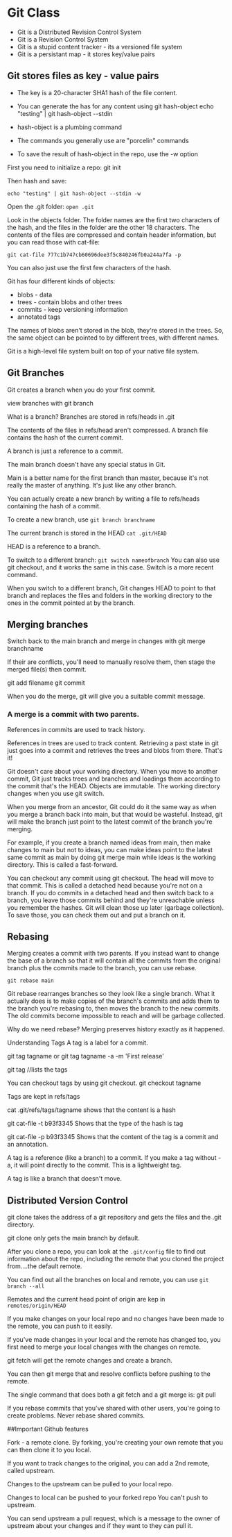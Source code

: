 # Git Class

- Git is a Distributed Revision Control System
- Git is a Revision Control System
- Git is a stupid content tracker - its a versioned file system
- Git is a persistant map - it stores key/value pairs

## Git stores files as key - value pairs

- The key is a 20-character SHA1 hash of the file content.
- You can generate the has for any content using git hash-object
  echo "testing" | git hash-object --stdin

- hash-object is a plumbing command

- The commands you generally use are "porcelin" commands

- To save the result of hash-object in the repo, use the -w option

First you need to initialize a repo:
git init

Then hash and save:

`echo "testing" | git hash-object --stdin -w`

Open the .git folder: `open .git`

Look in the objects folder.
The folder names are the first two characters of the hash, and the files in the folder are the other 18 characters. The contents of the files are compressed and contain header information, but you can read those with cat-file:

`git cat-file 777c1b747cb60696dee3f5c840246fb0a244a7fa -p`

You can also just use the first few characters of the hash.

Git has four different kinds of objects:

- blobs - data
- trees - contain blobs and other trees
- commits - keep versioning information
- annotated tags

The names of blobs aren't stored in the blob, they're stored in the trees. So, the same object can be pointed to by different trees, with different names.

Git is a high-level file system built on top of your native file system.

## Git Branches

Git creates a branch when you do your first commit.

view branches with git branch

What is a branch?
Branches are stored in refs/heads in .git

The contents of the files in refs/head aren't compressed. A branch file contains the hash of the current commit.

A branch is just a reference to a commit.

The main branch doesn't have any special status in Git.

Main is a better name for the first branch than master, because it's not really the master of anything. It's just like any other branch.

You can actually create a new branch by writing a file to refs/heads containing the hash of a commit.

To create a new branch, use `git branch branchname`

The current branch is stored in the HEAD
`cat .git/HEAD`

HEAD is a reference to a branch.

To switch to a different branch:
`git switch nameofbranch`
You can also use git checkout, and it works the same in this case. Switch is a more recent command.

When you switch to a different branch, Git changes HEAD to point to that branch and replaces the files and folders in the working directory to the ones in the commit pointed at by the branch.

## Merging branches

Switch back to the main branch and merge in changes with git merge branchname

If their are conflicts, you'll need to manually resolve them, then stage the merged file(s) then commit.

git add filename
git commit

When you do the merge, git will give you a suitable commit message.

### A merge is a commit with two parents.

References in commits are used to track history.

References in trees are used to track content. Retrieving a past state in git just goes into a commit and retrieves the trees and blobs from there. That's it!

Git doesn't care about your working directory. When you move to another commit, Git just tracks trees and branches and loadings them according to the commit that's the HEAD. Objects are immutable. The working directory changes when you use git switch.

When you merge from an ancestor, Git could do it the same way as when you merge a branch back into main, but that would be wasteful. Instead, git will make the branch just point to the latest commit of the branch you're merging.

For example, if you create a branch named ideas from main, then make changes to main but not to ideas, you can make ideas point to the latest same commit as main by doing git merge main while ideas is the working directory. This is called a fast-forward.

You can checkout any commit using git checkout. The head will move to that commit. This is called a detached head because you're not on a branch. If you do commits in a detached head and then switch back to a branch, you leave those commits behind and they're unreachable unless you remember the hashes. Git will clean those up later (garbage collection). To save those, you can check them out and put a branch on it.

## Rebasing

Merging creates a commit with two parents. If you instead want to change the base of a branch so that it will contain all the commits from the original branch plus the commits made to the branch, you can use rebase.

`git rebase main`

Git rebase rearranges branches so they look like a single branch. What it actually does is to make copies of the branch's commits and adds them to the branch you're rebasing to, then moves the branch to the new commits. The old commits become impossible to reach and will be garbage collected.

Why do we need rebase?
Merging preserves history exactly as it happened.

Understanding Tags
A tag is a label for a commit.

git tag tagname
or
git tag tagname -a -m 'First release'

git tag
//lists the tags

You can checkout tags by using git checkout.
git checkout tagname

Tags are kept in refs/tags

cat .git/refs/tags/tagname
shows that the content is a hash

git cat-file -t b93f3345
Shows that the type of the hash is tag

git cat-file -p b93f3345
Shows that the content of the tag is a commit and an annotation.

A tag is a reference (like a branch) to a commit.
If you make a tag without -a, it will point directly to the commit. This is a lightweight tag.

A tag is like a branch that doesn't move.

## Distributed Version Control

git clone takes the address of a git repository and gets the files and the .git directory.

git clone only gets the main branch by default.

After you clone a repo, you can look at the `.git/config` file to find out information about the repo, including the remote that you cloned the project from....the default remote.

You can find out all the branches on local and remote, you can use `git branch --all`

Remotes and the current head point of origin are kep in `remotes/origin/HEAD`

If you make changes on your local repo and no changes have been made to the remote, you can push to it easily.

If you've made changes in your local and the remote has changed too, you first need to merge your local changes with the changes on remote.

git fetch will get the remote changes and create a branch.

You can then git merge that and resolve conflicts before pushing to the remote.

The single command that does both a git fetch and a git merge is: git pull

If you rebase commits that you've shared with other users, you're going to create problems. Never rebase shared commits.

##Important Github features

Fork - a remote clone. By forking, you're creating your own remote that you can then clone it to you local.

If you want to track changes to the original, you can add a 2nd remote, called upstream.

Changes to the upstream can be pulled to your local repo.

Changes to local can be pushed to your forked repo
You can't push to upstream.

You can send upstream a pull request, which is a message to the owner of upstream about your changes and if they want to they can pull it.
